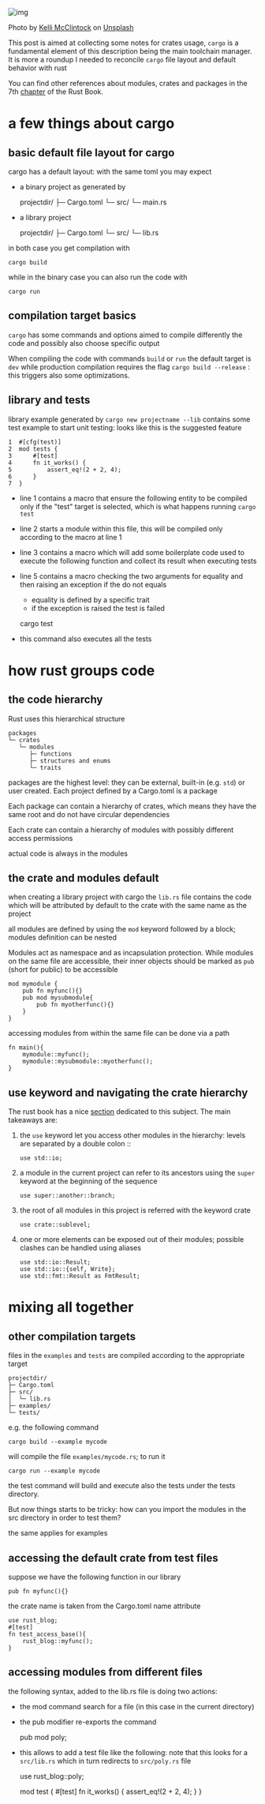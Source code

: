 ![img](mcclintock-DcoB_NoNl6U-unsplash-2.jpg)

Photo by <a href="https://unsplash.com/@kelli_mcclintock?utm_source=unsplash&utm_medium=referral&utm_content=creditCopyText">Kelli McClintock</a> on <a href="https://unsplash.com/s/photos/box?utm_source=unsplash&utm_medium=referral&utm_content=creditCopyText">Unsplash</a>

This post is aimed at collecting some notes for crates usage,
`cargo` is a fundamental element of this description being the main
toolchain manager. It is more a roundup I needed to reconcile
`cargo` file layout and default behavior with rust 

You can find other references about modules, crates and packages in
the 7th [chapter](https://doc.rust-lang.org/book/ch07-00-managing-growing-projects-with-packages-crates-and-modules.html) of the Rust Book.


# a few things about cargo


## basic default file layout for cargo

cargo has a default layout: with the same toml you may expect

-   a binary project as generated by

    projectdir/
    ├─ Cargo.toml
    └─ src/
       └─ main.rs

-   a library project

    projectdir/
    ├─ Cargo.toml
    └─ src/
       └─ lib.rs

in both case you get compilation with

    cargo build

while in the binary case you can also run the code with

    cargo run


## compilation target basics

`cargo` has some commands and options aimed to compile differently the
code and possibly also choose specific output

When compiling the code with commands `build` or `run` the default
target is `dev` while production compilation requires the flag
`cargo build --release` : this triggers also some optimizations.


## library and tests

library example generated by `cargo new projectname --lib` contains
some test example to start unit testing: looks like this is the
suggested feature

    1  #[cfg(test)]
    2  mod tests {
    3      #[test]
    4      fn it_works() {
    5          assert_eq!(2 + 2, 4);
    6      }
    7  }

-   line 1 contains a macro that ensure the following entity to be
    compiled only if the "test" target is selected, which is what
    happens running `cargo test`
-   line 2 starts a module within this file, this will be compiled only
    according to the macro at line 1
-   line 3 contains a macro which will add some boilerplate code used
    to execute the following function and collect its result when
    executing tests
-   line 5 contains a macro checking the two arguments for equality and
    then raising an exception if the do not equals
    -   equality is defined by a specific trait
    -   if the exception is raised the test is failed

    cargo test

-   this command also executes all the tests


# how rust groups code


## the code hierarchy

Rust uses this hierarchical structure

    packages
    └─ crates
       └─ modules
          ├─ functions
          ├─ structures and enums
          └─ traits

packages are the highest level: they can be external, built-in
(e.g. `std`) or user created. Each project defined by a Cargo.toml
is a package

Each package can contain a hierarchy of crates, which means they
have the same root and do not have circular dependencies

Each crate can contain a hierarchy of modules with possibly
different access permissions

actual code is always in the modules


## the crate and modules default

when creating a library project with cargo the `lib.rs` file
contains the code which will be attributed by default to the crate
with the same name as the project

all modules are defined by using the `mod` keyword followed by a
block; modules definition can be nested

Modules act as namespace and as incapsulation protection. While
modules on the same file are accessible, their inner objects
should be marked as `pub` (short for public) to be accessible

    mod mymodule {
        pub fn myfunc(){}
        pub mod mysubmodule{
            pub fn myotherfunc(){}
        }
    }

accessing modules from within the same file can be done via a path

    fn main(){
        mymodule::myfunc();
        mymodule::mysubmodule::myotherfunc();
    }


## use keyword and navigating the crate hierarchy

The rust book has a nice [section](https://doc.rust-lang.org/book/ch07-04-bringing-paths-into-scope-with-the-use-keyword.html) dedicated to this subject.
The main takeaways are:

1.  the `use` keyword let you access other modules in the hierarchy:
    levels are separated by a double colon ::
    
        use std::io;
2.  a module in the current project can refer to its ancestors using the
    `super` keyword at the beginning of the sequence
    
        use super::another::branch;
3.  the root of all modules in this project is referred with the keyword crate
    
        use crate::sublevel;
4.  one or more elements can be exposed out of their modules; possible
    clashes can be handled using aliases
    
        use std::io::Result;
        use std::io::{self, Write};
        use std::fmt::Result as FmtResult;


# mixing all together


## other compilation targets

files in the `examples` and `tests` are compiled according to the appropriate target   

    projectdir/
    ├─ Cargo.toml
    ├─ src/
    │  └─ lib.rs
    ├─ examples/
    └─ tests/

e.g. the following command

    cargo build --example mycode

will compile the file `examples/mycode.rs`; to run it

    cargo run --example mycode

the test command will build and execute also the tests under the
tests directory.

But now things starts to be tricky: how can you import the modules in
the src directory in order to test them?

the same applies for examples


## accessing the default crate from test files

suppose we have the following function in our library

    pub fn myfunc(){}

the crate name is taken from the Cargo.toml name attribute

    use rust_blog;
    #[test]
    fn test_access_base(){
        rust_blog::myfunc();
    }


## accessing modules from different files

the following syntax, added to the lib.rs file is doing two actions:

-   the mod command search for a file (in this case in the current directory)
-   the pub modifier re-exports the command

    pub mod poly;

-   this allows to add a test file like the following: note that
    this looks for a `src/lib.rs` which in turn redirects to
    `src/poly.rs` file

    use rust_blog::poly;
    
    mod test {
        #[test]
        fn it_works() {
            assert_eq!(2 + 2, 4);
        }
    }

